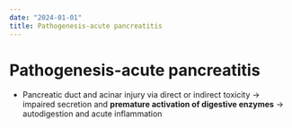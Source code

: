 ```yaml
---
date: "2024-01-01"
title: Pathogenesis-acute pancreatitis
---
```


# Pathogenesis-acute pancreatitis

* Pancreatic duct and acinar injury via direct or indirect toxicity → impaired secretion and **premature activation of digestive enzymes** → autodigestion and acute inflammation



